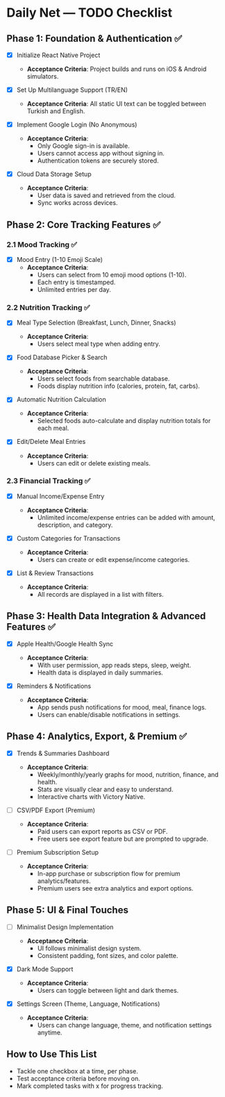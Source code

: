 # Daily Net — TODO Checklist

## Phase 1: Foundation & Authentication ✅
- [x] Initialize React Native Project
  - **Acceptance Criteria**: Project builds and runs on iOS & Android simulators.

- [x] Set Up Multilanguage Support (TR/EN)
  - **Acceptance Criteria**: All static UI text can be toggled between Turkish and English.

- [x] Implement Google Login (No Anonymous)
  - **Acceptance Criteria**:
    - Only Google sign-in is available.
    - Users cannot access app without signing in.
    - Authentication tokens are securely stored.

- [x] Cloud Data Storage Setup
  - **Acceptance Criteria**:
    - User data is saved and retrieved from the cloud.
    - Sync works across devices.

## Phase 2: Core Tracking Features ✅

### 2.1 Mood Tracking ✅
- [x] Mood Entry (1-10 Emoji Scale)
  - **Acceptance Criteria**:
    - Users can select from 10 emoji mood options (1-10).
    - Each entry is timestamped.
    - Unlimited entries per day.

### 2.2 Nutrition Tracking ✅
- [x] Meal Type Selection (Breakfast, Lunch, Dinner, Snacks)
  - **Acceptance Criteria**:
    - Users select meal type when adding entry.

- [x] Food Database Picker & Search
  - **Acceptance Criteria**:
    - Users select foods from searchable database.
    - Foods display nutrition info (calories, protein, fat, carbs).

- [x] Automatic Nutrition Calculation
  - **Acceptance Criteria**:
    - Selected foods auto-calculate and display nutrition totals for each meal.

- [x] Edit/Delete Meal Entries
  - **Acceptance Criteria**:
    - Users can edit or delete existing meals.

### 2.3 Financial Tracking ✅
- [x] Manual Income/Expense Entry
  - **Acceptance Criteria**:
    - Unlimited income/expense entries can be added with amount, description, and category.

- [x] Custom Categories for Transactions
  - **Acceptance Criteria**:
    - Users can create or edit expense/income categories.

- [x] List & Review Transactions
  - **Acceptance Criteria**:
    - All records are displayed in a list with filters.

## Phase 3: Health Data Integration & Advanced Features ✅
- [x] Apple Health/Google Health Sync
  - **Acceptance Criteria**:
    - With user permission, app reads steps, sleep, weight.
    - Health data is displayed in daily summaries.

- [x] Reminders & Notifications
  - **Acceptance Criteria**:
    - App sends push notifications for mood, meal, finance logs.
    - Users can enable/disable notifications in settings.

## Phase 4: Analytics, Export, & Premium ✅
- [x] Trends & Summaries Dashboard
  - **Acceptance Criteria**:
    - Weekly/monthly/yearly graphs for mood, nutrition, finance, and health.
    - Stats are visually clear and easy to understand.
    - Interactive charts with Victory Native.

- [ ] CSV/PDF Export (Premium)
  - **Acceptance Criteria**:
    - Paid users can export reports as CSV or PDF.
    - Free users see export feature but are prompted to upgrade.

- [ ] Premium Subscription Setup
  - **Acceptance Criteria**:
    - In-app purchase or subscription flow for premium analytics/features.
    - Premium users see extra analytics and export options.

## Phase 5: UI & Final Touches
- [ ] Minimalist Design Implementation
  - **Acceptance Criteria**:
    - UI follows minimalist design system.
    - Consistent padding, font sizes, and color palette.

- [x] Dark Mode Support
  - **Acceptance Criteria**:
    - Users can toggle between light and dark themes.

- [x] Settings Screen (Theme, Language, Notifications)
  - **Acceptance Criteria**:
    - Users can change language, theme, and notification settings anytime.

## How to Use This List
- Tackle one checkbox at a time, per phase.
- Test acceptance criteria before moving on.
- Mark completed tasks with x for progress tracking.